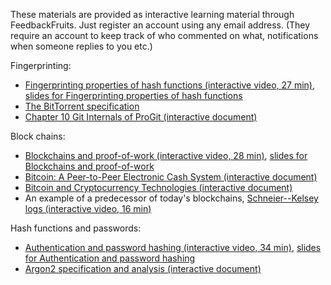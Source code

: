 These materials are provided as interactive learning material through 
FeedbackFruits. Just register an account using any email address. (They require 
an account to keep track of who commented on what, notifications when someone 
replies to you etc.)

Fingerprinting:

  - [Fingerprinting properties of hash functions (interactive video, 27 min)][fingerprinting],
    [slides for Fingerprinting properties of hash functions][fingerprinting-slides]
  - [The BitTorrent specification][bittorrent]
  - [Chapter 10 Git Internals of ProGit (interactive document)][git-objects] 

[fingerprinting]: https://eu.feedbackfruits.com/groups/activity-group/a30d941e-f038-4f2d-b128-61f287754a73
[fingerprinting-slides]: https://canvas.kth.se/courses/22114/files/3827575/download?wrap=1
[bittorrent]: https://www.bittorrent.org/beps/bep_0003.html
[git-objects]: https://eu.feedbackfruits.com/groups/activity-group/b5c2cbc5-02c6-4857-a472-677a6f52089c

Block chains:

  - [Blockchains and proof-of-work (interactive video, 28 min)][blockchains],
    [slides for Blockchains and proof-of-work][blockchains-slides]
  - [Bitcoin: A Peer-to-Peer Electronic Cash System (interactive document)][bitcoin-paper]
  - [Bitcoin and Cryptocurrency Technologies (interactive document)][princeton-bitcoin]
  - An example of a predecessor of today's blockchains, [Schneier--Kelsey logs (interactive video, 16 min)][logging]

[blockchains]: /dev/null
[blockchains-slides]: https://canvas.kth.se/courses/22114/files/3827591/download?wrap=1
[bitcoin-paper]: https://eu.feedbackfruits.com/groups/activity-group/e57105b0-5e45-42a2-bf71-1da8982bd7d4
[princeton-bitcoin]: https://eu.feedbackfruits.com/groups/activity-group/23a23407-90ec-4701-a31a-710b3ea93237
[logging]: https://eu.feedbackfruits.com/courses/activity-course/1765ba4a-4d45-4292-95a0-415890b2f7c6

Hash functions and passwords:

  - [Authentication and password hashing (interactive video, 34 min)][passwd-hashing],
    [slides for Authentication and password hashing][passwd-hashing-slides]
  - [Argon2 specification and analysis (interactive document)][argon2]

[passwd-hashing]: https://eu.feedbackfruits.com/groups/activity-group/110307a1-c8f7-4441-99ad-36c152244330
[passwd-hashing-slides]: https://canvas.kth.se/courses/22114/files/3827649/download?wrap=1
[argon2]: https://eu.feedbackfruits.com/groups/activity-group/da4d5d39-bc19-4e99-89e0-e50c12435a34

